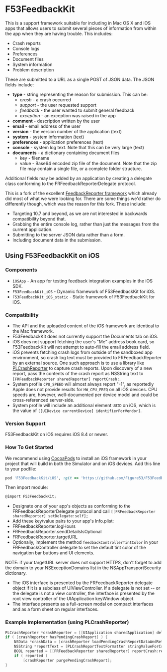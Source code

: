 # F53FeedbackKit

This is a support framework suitable for including in Mac OS X and iOS apps that allows users to submit several pieces of information from within the app when they are having trouble. This includes:

 * Crash reports
 * Console logs
 * Preferences
 * Document files
 * System information
 * Problem description

These are submitted to a URL as a single POST of JSON data. The JSON fields include:

 * **type** - string representing the reason for submission. This can be:
     * *crash* - a crash occurred
     * *support* - the user requested support
     * *feedback* - the user wanted to submit general feedback
     * *exception* - an exception was raised in the app
 * **comment** - description written by the user
 * **email** - email address of the user
 * **version** - the version number of the application (text)
 * **system** - system information (text)
 * **preferences** - application preferences (text)
 * **console** - system log text. Note that this can be very large (text)
 * **documents** - a dictionary containing document files
     * key - filename
     * value - Base64 encoded zip file of the document. Note that the zip file
	    may contain a single file, or a complete folder structure.

Additional fields may be added by an application by creating a delegate class conforming to the FRFeedbackReporterDelegate protocol.

This is a fork of the excellent [FeedbackReporter framework][1] which already did most of what we were looking for. There are some things we'd rather do differently though, which was the reason for this fork. These include:

 * Targeting 10.7 and beyond, as we are not interested in backwards
   compatibility beyond that.
 * Grabbing the entire console log, rather than just the messages from the
   current application.
 * Submitting to the server JSON data rather than a form.
 * Including document data in the submission.

[1]: https://github.com/tcurdt/feedbackreporter


## Using F53FeedbackKit on iOS

### Components

- `iOSApp` - An app for testing feedback integration examples in the iOS SDK.
- `F53FeedbackKit_iOS` - Dynamic framework of F53FeedbackKit for iOS.
- `F53FeedbackKit_iOS_static` - Static framework of F53FeedbackKit for iOS.

### Compatibility

- The API and the uploaded content of the iOS framework are identical to the Mac framework.
- F53FeedbackKit does not currently support the Documents tab on iOS.
- iOS does not support fetching the user's "Me" address book card, so F53FeedbackKit will not attempt to auto-fill the email address field.
- iOS prevents fetching crash logs from outside of the sandboxed app environment, so crash log text must be provided to FRFeedbackReporter by an external source. One such approach is to use a library like [PLCrashReporter](https://www.plcrashreporter.org) to capture crash reports. Upon discovery of a new report, pass the contents of the crash report as NSString text to `[FRFeedbackReporter sharedReporter] reportCrash:`.
- System profile `CPU_SPEED` will almost always report "-1", as reportedly Apple does not provide results for `HW_CPU_FREQ` on all iOS devices. CPU speeds are, however, well-documented per device model and could be cross-referenced server-side.
- System profile will include an additional element `UUID` on iOS, which is the value of `[[UIDevice currentDevice] identifierForVendor]`.

### Version Support

F53FeedbackKit on iOS requires iOS 8.4 or newer.

### How To Get Started

We recommend using [CocoaPods](http://cocoapods.org) to install an iOS framework in your project that will build in both the Simulator and on iOS devices. Add this line to your podfile:

```ruby
pod 'F53FeedbackKit/iOS', :git => 'https://github.com/Figure53/F53FeedbackKit.git'
```

Then import module:
```objective-c
@import F53FeedbackKit;
```

- Designate one of your app's objects as conforming to the FRFeedbackReporterDelegate protocol and call ```[[FRFeedbackReporter sharedReporter] setDelegate:self];```
- Add these key/value pairs to your app's Info.plist:
 - FRFeedbackReporter.logHours
 - FRFeedbackReporter.sendDetailsIsOptional
 - FRFeedbackReporter.targetURL
- Optionally, implement the method `feedbackControllerTintColor` in your FRFeedbackController delegate to set the default tint color of the navigation bar buttons and UI elements.

NOTE: if your targetURL server does not support HTTPS, don't forget to add the domain to your NSExceptionDomains list in the NSAppTransportSecurity dictionary.

- The iOS interface is presented by the FRFeedbackReporter delegate object if it is a subclass of UIViewController. If a delegate is not set -- or the delegate is not a view controller, the interface is presented by the root view controller of the UIApplication keyWindow object.
- The interface presents as a full-screen modal on compact interfaces and as a form sheet on regular interfaces.


### Example Implementation (using PLCrashReporter)

```objective-c
PLCrashReporter *crashReporter = [[UIApplication sharedApplication] delegate].crashReporter;
if ( [crashReporter hasPendingCrashReport] ) {
    NSData *crashData = [crashReporter loadPendingCrashReportDataAndReturnError:NULL];
    NSString *reportText = [PLCrashReportTextFormatter stringValueForCrashReport:report withTextFormat:PLCrashReportTextFormatiOS];
    BOOL reported = [[FRFeedbackReporter sharedReporter] reportCrash:reportText];
    if ( reported )
        [crashReporter purgePendingCrashReport];
}
```
